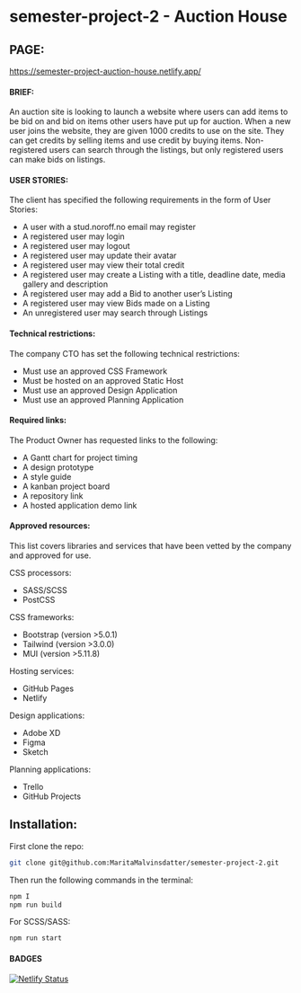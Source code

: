 # semester-project-2 - Auction House

## PAGE: 
https://semester-project-auction-house.netlify.app/

#### BRIEF:
An auction site is looking to launch a website where users can add items to be bid on and bid on items other users have put up for auction.
When a new user joins the website, they are given 1000 credits to use on the site. They can get credits by selling items and use credit by buying items. Non-registered users can search through the listings, but only registered users can make bids on listings.

#### USER STORIES:
The client has specified the following requirements in the form of User Stories:

- A user with a stud.noroff.no email may register
- A registered user may login
- A registered user may logout
- A registered user may update their avatar
- A registered user may view their total credit
- A registered user may create a Listing with a title, deadline date, media gallery and description
- A registered user may add a Bid to another user’s Listing
- A registered user may view Bids made on a Listing
- An unregistered user may search through Listings

#### Technical restrictions:
The company CTO has set the following technical restrictions:

- Must use an approved CSS Framework
- Must be hosted on an approved Static Host
- Must use an approved Design Application
- Must use an approved Planning Application

#### Required links:
The Product Owner has requested links to the following:

- A Gantt chart for project timing
- A design prototype
- A style guide
- A kanban project board
- A repository link
- A hosted application demo link

#### Approved resources:
This list covers libraries and services that have been vetted by the company and approved for use.

CSS processors:
- SASS/SCSS
- PostCSS

CSS frameworks:
- Bootstrap (version >5.0.1)
- Tailwind (version >3.0.0)
- MUI (version >5.11.8)

Hosting services:
- GitHub Pages
- Netlify

Design applications:
- Adobe XD
- Figma
- Sketch

Planning applications:
- Trello
- GitHub Projects

## Installation:

First clone the repo: 

```bash
git clone git@github.com:MaritaMalvinsdatter/semester-project-2.git
```

Then run the following commands in the terminal: 

```bash
npm I
npm run build
```

For SCSS/SASS:

```bash
npm run start
```

#### BADGES
[![Netlify Status](https://api.netlify.com/api/v1/badges/1bbdba6a-d29d-46b5-84f7-cde048ee2383/deploy-status)](https://app.netlify.com/sites/semester-project-auction-house/deploys)
